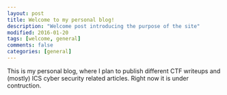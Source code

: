 ```yaml
---
layout: post
title: Welcome to my personal blog!
description: "Welcome post introducing the purpose of the site"
modified: 2016-01-20
tags: [welcome, general]
comments: false
categories: [general]
---
```


This is my personal blog, where I plan to publish different CTF writeups and (mostly) ICS cyber security related articles. Right now it is under contruction.

